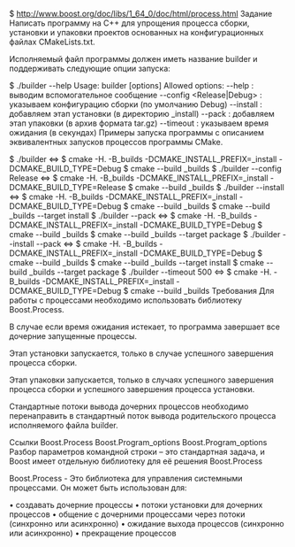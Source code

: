 $ http://www.boost.org/doc/libs/1_64_0/doc/html/process.html
Задание
Написать программу на C++ для упрощения процесса сборки, установки и упаковки проектов основанных на конфигурационных файлах CMakeLists.txt.

Исполняемый файл программы должен иметь название builder и поддерживать следующие опции запуска:

$ ./builder --help
Usage: builder [options]
Allowed options:
  --help                    : выводим вспомогательное сообщение
  --config <Release|Debug>  : указываем конфигурацию сборки (по умолчанию Debug)
  --install                 : добавляем этап установки (в директорию _install)
  --pack                    : добавляем этап упаковки (в архив формата tar.gz)
  --timeout <count>         : указываем время ожидания (в секундах)
Примеры запуска программы с описанием эквивалентных запусков процессов программы CMake.

$ ./builder
<=>
$ cmake -H. -B_builds -DCMAKE_INSTALL_PREFIX=_install -DCMAKE_BUILD_TYPE=Debug
$ cmake --build _builds
$ ./builder --config Release
<=>
$ cmake -H. -B_builds -DCMAKE_INSTALL_PREFIX=_install -DCMAKE_BUILD_TYPE=Release
$ cmake --build _builds
$ ./builder --install
<=>
$ cmake -H. -B_builds -DCMAKE_INSTALL_PREFIX=_install -DCMAKE_BUILD_TYPE=Debug
$ cmake --build _builds
$ cmake --build _builds --target install
$ ./builder --pack
<=>
$ cmake -H. -B_builds -DCMAKE_INSTALL_PREFIX=_install -DCMAKE_BUILD_TYPE=Debug
$ cmake --build _builds
$ cmake --build _builds --target package
$ ./builder --install --pack
<=>
$ cmake -H. -B_builds -DCMAKE_INSTALL_PREFIX=_install -DCMAKE_BUILD_TYPE=Debug
$ cmake --build _builds
$ cmake --build _builds --target install
$ cmake --build _builds --target package
$ ./builder --timeout 500
<=>
$ cmake -H. -B_builds -DCMAKE_INSTALL_PREFIX=_install -DCMAKE_BUILD_TYPE=Debug
$ cmake --build _builds
Требования
Для работы с процессами необходимо использовать библиотеку Boost.Process.

В случае если время ожидания истекает, то программа завершает все дочерние запущенные процессы.

Этап установки запускается, только в случае успешного завершения процесса сборки.

Этап упаковки запускается, только в случаях успешного завершения процесса сборки и успешного завершения процесса установки.

Стандартные потоки вывода дочерних процессов необходимо перенаправить в стандартный поток вывода родительского процесса исполняемого файла builder.

Ссылки
Boost.Process
Boost.Program_options
Boost.Program_options Разбор параметров командной строки – это стандартная задача, и Boost имеет отдельную библиотеку для её решения Boost.Process

Boost.Process - Это библиотека для управления системными процессами. Он может быть использован для:

•	создавать дочерние процессы •	потоки установки для дочерних процессов •	общение с дочерними процессами через потоки (синхронно или асинхронно) •	ожидание выхода процессов (синхронно или асинхронно) •	прекращение процессов
